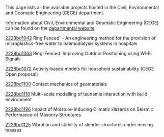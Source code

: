 This page lists all the available projects hosted in the Civil, Environmental and Geomatic Engineering (CEGE) department.

Information about Civil, Environmental and Geomatic Engineering (CEGE) can be found on the [departmental website](https://www.ucl.ac.uk/civil-environmental-geomatic-engineering)

[2228bd1042](../projects/2228bd1042.md) Ring Fenced' - An engineering method for the provision of microplastics-free water to haemodialysis systems in hospitals

[2228bd1063](../projects/2228bd1063.md) Ring-Fenced: Improving Outdoor Positioning using Wi-Fi Signals

[2228bd1072](../projects/2228bd1072.md) Activity-based models for household sustainability (CEGE Open proposal)

[2228bd1100](../projects/2228bd1100.md) Contact mechanics of geomaterials

[2228bd1118](../projects/2228bd1118.md) Multi-scale modelling of tsunamis interaction with build environment

[2228bd1196](../projects/2228bd1196.md) Impact of Moisture-Inducing Climatic Hazards on Seismic Performance of Masonry Structures

[2228bd1125](../projects/2228bd1125.md) Vibration and stability of slender structures under moving masses